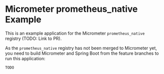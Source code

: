 # Micrometer prometheus_native Example

This is an example application for the Micrometer `prometheus_native` registry (TODO: Link to PR).

As the `prometheus_native` registry has not been merged to Micrometer yet, you need to build Micrometer and Spring Boot from the feature branches to run this application:

```
TODO
```
